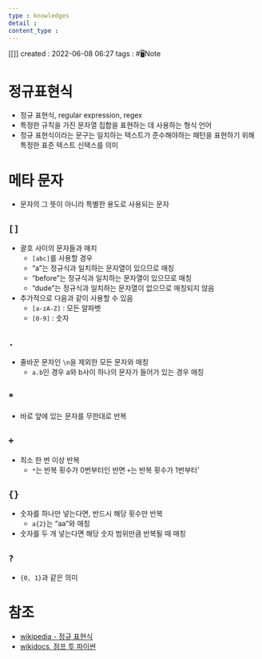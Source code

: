 ```yaml
---
type : knowledges
detail : 
content_type :
---
```


[[]]
created : 2022-06-08 06:27
tags : #🖥️Note

# 정규표현식
- 정규 표현식, regular expression, regex
- 특정한 규칙을 가진 문자열 집합을 표현하는 데 사용하는 형식 언어
- 정규 표현식이라는 문구는 일치하는 텍스트가 준수해야하는 패턴을 표현하기 위해 특정한 표준 텍스트 신택스를 의미

# 메타 문자
- 문자의 그 뜻이 아니라 특별한 용도로 사용되는 문자

## `[]`
- 괄호 사이의 문자들과 매치
	- `[abc]`를 사용할 경우
	- “a”는 정규식과 일치하는 문자열이 있으므로 매칭
	- “before”는 정규식과 일치하는 문자열이 있으므로 매칭
	- “dude”는 정규식과 일치하는 문자열이 없으므로 매칭되지 않음
- 추가적으로 다음과 같이 사용할 수 있음
	- `[a-zA-Z]` : 모든 알파벳
	- `[0-9]` : 숫자

## `.`
- 줄바꾼 문자인 `\n`을 제외한 모든 문자와 매칭
	- `a.b`인 경우 a와 b사이 하나의 문자가 들어가 있는 경우 매칭

## `*`
- 바로 앞에 있는 문자를 무한대로 반복

## `+`
- 최소 한 번 이상 반복
	- `*`는 반복 횟수가 0번부터인 반면 `+`는 반복 횟수가 1번부터'

## `{}`
- 숫자를 하나만 넣는다면, 반드시 해당 횟수만 반복
	- `a{2}`는 “aa”와 매칭
- 숫자를 두 개 넣는다면 해당 숫자 범위만큼 반복될 때 매칭

## `?`
- `{0, 1}`과 같은 의미

# 참조 
- [wikipedia - 정규 표현식](https://ko.wikipedia.org/wiki/%EC%A0%95%EA%B7%9C_%ED%91%9C%ED%98%84%EC%8B%9D)
- [wikidocs, 점프 투 파이썬](https://wikidocs.net/4308)